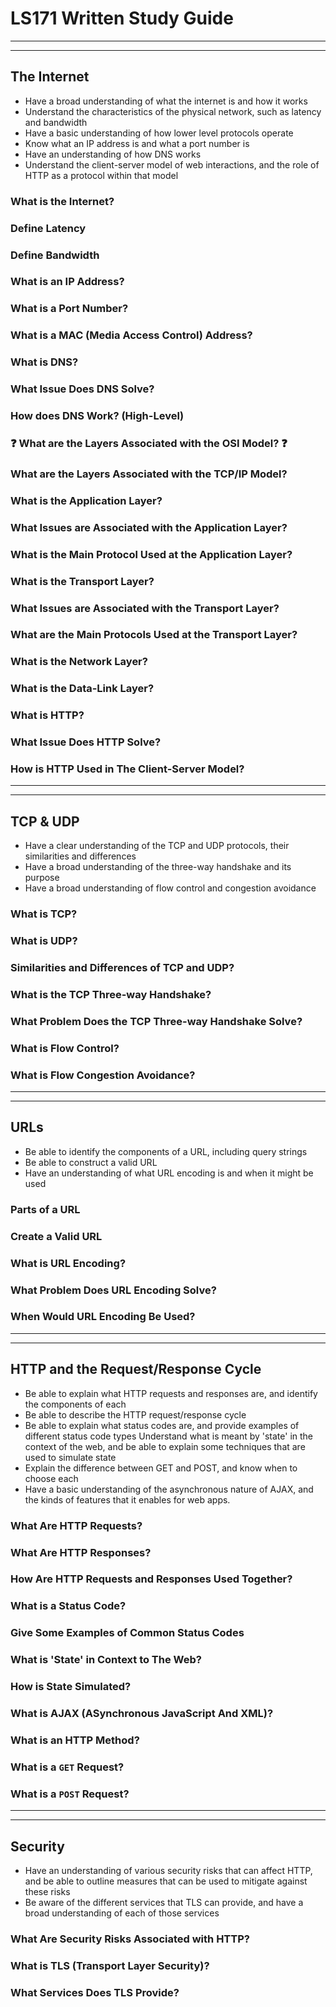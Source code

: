 # LS171 Written Study Guide

------------
------------

## The Internet
- Have a broad understanding of what the internet is and how it works
- Understand the characteristics of the physical network, such as latency and bandwidth
- Have a basic understanding of how lower level protocols operate
- Know what an IP address is and what a port number is
- Have an understanding of how DNS works
- Understand the client-server model of web interactions, and the role of HTTP as a protocol within that model

### What is the Internet?

### Define Latency

### Define Bandwidth

### What is an IP Address?

### What is a Port Number?

### What is a MAC (Media Access Control) Address?

### What is DNS?

### What Issue Does DNS Solve?

### How does DNS Work? (High-Level)

### ❓ What are the Layers Associated with the OSI Model? ❓

### What are the Layers Associated with the TCP/IP Model?

### What is the Application Layer?

### What Issues are Associated with the Application Layer?

### What is the Main Protocol Used at the Application Layer?

### What is the Transport Layer?

### What Issues are Associated with the Transport Layer?

### What are the Main Protocols Used at the Transport Layer?

### What is the Network Layer?

### What is the Data-Link Layer?

### What is HTTP?

### What Issue Does HTTP Solve?

### How is HTTP Used in The Client-Server Model?

------------
------------

## TCP & UDP
- Have a clear understanding of the TCP and UDP protocols, their similarities and differences
- Have a broad understanding of the three-way handshake and its purpose
- Have a broad understanding of flow control and congestion avoidance

### What is TCP?

### What is UDP?

### Similarities and Differences of TCP and UDP?

### What is the TCP Three-way Handshake?

### What Problem Does the TCP Three-way Handshake Solve?

### What is Flow Control?

### What is Flow Congestion Avoidance?

------------
------------

## URLs
- Be able to identify the components of a URL, including query strings
- Be able to construct a valid URL
- Have an understanding of what URL encoding is and when it might be used

### Parts of a URL

### Create a Valid URL

### What is URL Encoding?

### What Problem Does URL Encoding Solve?

### When Would URL Encoding Be Used?

------------
------------

## HTTP and the Request/Response Cycle
- Be able to explain what HTTP requests and responses are, and identify the components of each
- Be able to describe the HTTP request/response cycle
- Be able to explain what status codes are, and provide examples of different status code types
Understand what is meant by 'state' in the context of the web, and be able to explain some techniques that are used to simulate state
- Explain the difference between GET and POST, and know when to choose each
- Have a basic understanding of the asynchronous nature of AJAX, and the kinds of features that it enables for web apps.

### What Are HTTP Requests?

### What Are HTTP Responses?

### How Are HTTP Requests and Responses Used Together?

### What is a Status Code?

### Give Some Examples of Common Status Codes

### What is 'State' in Context to The Web?

### How is State Simulated?

### What is AJAX (ASynchronous JavaScript And XML)?

### What is an HTTP Method?

### What is a `GET` Request?

### What is a `POST` Request?

------------
------------

## Security
- Have an understanding of various security risks that can affect HTTP, and be able to outline measures that can be used to mitigate against these risks
- Be aware of the different services that TLS can provide, and have a broad understanding of each of those services

### What Are Security Risks Associated with HTTP?

### What is TLS (Transport Layer Security)?

### What Services Does TLS Provide?